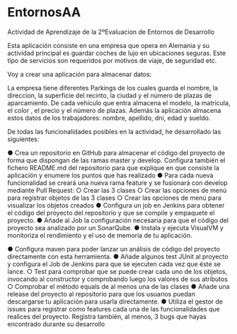# EntornosAA
Actividad de Aprendizaje de la 2ºEvaluacion de Entornos de Desarrollo

Esta aplicación consiste en una empresa que opera en Alemania y su actividad principal es guardar coches de lujo en ubicaciones seguras.
Este tipo de servicios son requeridos por motivos de viaje, de seguridad etc.

Voy a crear una aplicación para almacenar datos:

La empresa tiene diferentes Parkings de los cuales guarda el nombre, la direccion, la superficie del recinto, la ciudad y el número de plazas de aparcamiento.
De cada vehículo que entra almacena el modelo, la matricula, el color , el precio y el número de plazas.
Además la aplicación almacena estos datos de los trabajadores: nombre, apellido, dni, edad y sueldo.

De todas las funcionalidades posibles en la actividad, he desarrollado las siguientes:

●	Crea un repositorio en GitHub para almacenar el código del proyecto de forma que dispongan de las ramas master y develop. Configura también el fichero README.md del repositorio para que explique en que consiste la aplicación y enumere los puntos que has realizado
●	Para cada nueva funcionalidad se creará una nueva rama feature y se fusionará con develop mediante Pull Request:
    ○	Crear las 3 clases
    ○	Crear las opciones de menú para registrar objetos de las 3 clases
    ○	Crear las opciones de menú para visualizar los objetos creados
●	Configura un job en Jenkins para obtener el código del proyecto del repositorio y que se compile y empaquete el proyecto.
●	Añade al Job la configuración necesaria para que el código del proyecto sea analizado por un SonarQube.
●	Instala y ejecuta VisualVM y monitoriza el rendimiento y el uso de memoria de tu aplicación.

●	Configura maven para poder lanzar un análisis de código del proyecto directamente con esta herramienta.
●	Añade algunos test JUnit al proyecto y configura el Job de Jenkins para que se ejecuten cada vez que éste se lance.
    ○	Test para comprobar que se puede crear cada uno de los objetos, invocando al constructor y comprobando luego los valores de sus atributos
    ○	Comprobar el método equals de al menos una de las clases
●	Añade una release del proyecto al repositorio para que los usuarios puedan descargarse tu aplicación para usarla directamente.
●	Utiliza el gestor de issues para registrar como features cada una de las funcionalidades que realices del proyecto. Registra también, al menos, 3 bugs que hayas encontrado durante su desarrollo
